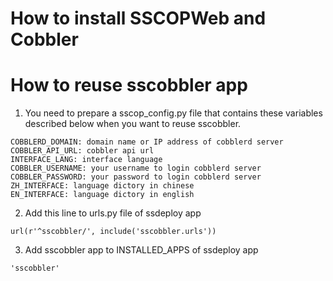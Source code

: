 # How to install SSCOPWeb and Cobbler


# How to reuse sscobbler app
1. You need to prepare a sscop_config.py file that contains these variables described below when you want to reuse sscobbler.
```
COBBLERD_DOMAIN: domain name or IP address of cobblerd server
COBBLER_API_URL: cobbler api url 
INTERFACE_LANG: interface language
COBBLER_USERNAME: your username to login cobblerd server
COBBLER_PASSWORD: your password to login cobblerd server
ZH_INTERFACE: language dictory in chinese
EN_INTERFACE: language dictory in english
```

2. Add this line to urls.py file of ssdeploy app
```
url(r'^sscobbler/', include('sscobbler.urls'))
```

3. Add sscobbler app to INSTALLED_APPS of ssdeploy app
```
'sscobbler'
```